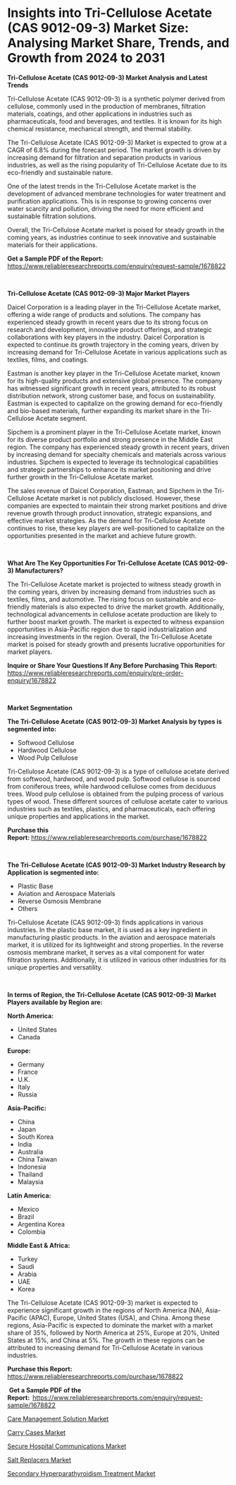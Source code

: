 <p><h1>Insights into Tri-Cellulose Acetate (CAS 9012-09-3) Market Size: Analysing Market Share, Trends, and Growth from 2024 to 2031</h1></p><p><strong>Tri-Cellulose Acetate (CAS 9012-09-3) Market Analysis and Latest Trends</strong></p>
<p><p>Tri-Cellulose Acetate (CAS 9012-09-3) is a synthetic polymer derived from cellulose, commonly used in the production of membranes, filtration materials, coatings, and other applications in industries such as pharmaceuticals, food and beverages, and textiles. It is known for its high chemical resistance, mechanical strength, and thermal stability.</p><p>The Tri-Cellulose Acetate (CAS 9012-09-3) Market is expected to grow at a CAGR of 6.8% during the forecast period. The market growth is driven by increasing demand for filtration and separation products in various industries, as well as the rising popularity of Tri-Cellulose Acetate due to its eco-friendly and sustainable nature.</p><p>One of the latest trends in the Tri-Cellulose Acetate market is the development of advanced membrane technologies for water treatment and purification applications. This is in response to growing concerns over water scarcity and pollution, driving the need for more efficient and sustainable filtration solutions.</p><p>Overall, the Tri-Cellulose Acetate market is poised for steady growth in the coming years, as industries continue to seek innovative and sustainable materials for their applications.</p></p>
<p><strong>Get a Sample PDF of the Report:&nbsp;</strong> <a href="https://www.reliableresearchreports.com/enquiry/request-sample/1678822">https://www.reliableresearchreports.com/enquiry/request-sample/1678822</a></p>
<p>&nbsp;</p>
<p><strong>Tri-Cellulose Acetate (CAS 9012-09-3) Major Market Players</strong></p>
<p><p>Daicel Corporation is a leading player in the Tri-Cellulose Acetate market, offering a wide range of products and solutions. The company has experienced steady growth in recent years due to its strong focus on research and development, innovative product offerings, and strategic collaborations with key players in the industry. Daicel Corporation is expected to continue its growth trajectory in the coming years, driven by increasing demand for Tri-Cellulose Acetate in various applications such as textiles, films, and coatings.</p><p>Eastman is another key player in the Tri-Cellulose Acetate market, known for its high-quality products and extensive global presence. The company has witnessed significant growth in recent years, attributed to its robust distribution network, strong customer base, and focus on sustainability. Eastman is expected to capitalize on the growing demand for eco-friendly and bio-based materials, further expanding its market share in the Tri-Cellulose Acetate segment.</p><p>Sipchem is a prominent player in the Tri-Cellulose Acetate market, known for its diverse product portfolio and strong presence in the Middle East region. The company has experienced steady growth in recent years, driven by increasing demand for specialty chemicals and materials across various industries. Sipchem is expected to leverage its technological capabilities and strategic partnerships to enhance its market positioning and drive further growth in the Tri-Cellulose Acetate market.</p><p>The sales revenue of Daicel Corporation, Eastman, and Sipchem in the Tri-Cellulose Acetate market is not publicly disclosed. However, these companies are expected to maintain their strong market positions and drive revenue growth through product innovation, strategic expansions, and effective market strategies. As the demand for Tri-Cellulose Acetate continues to rise, these key players are well-positioned to capitalize on the opportunities presented in the market and achieve future growth.</p></p>
<p>&nbsp;</p>
<p><strong>What Are The Key Opportunities For Tri-Cellulose Acetate (CAS 9012-09-3) Manufacturers?</strong></p>
<p><p>The Tri-Cellulose Acetate market is projected to witness steady growth in the coming years, driven by increasing demand from industries such as textiles, films, and automotive. The rising focus on sustainable and eco-friendly materials is also expected to drive the market growth. Additionally, technological advancements in cellulose acetate production are likely to further boost market growth. The market is expected to witness expansion opportunities in Asia-Pacific region due to rapid industrialization and increasing investments in the region. Overall, the Tri-Cellulose Acetate market is poised for steady growth and presents lucrative opportunities for market players.</p></p>
<p><strong>Inquire or Share Your Questions If Any Before Purchasing This Report:</strong> <a href="https://www.reliableresearchreports.com/enquiry/pre-order-enquiry/1678822">https://www.reliableresearchreports.com/enquiry/pre-order-enquiry/1678822</a></p>
<p>&nbsp;</p>
<p><strong>Market Segmentation</strong></p>
<p><strong>The Tri-Cellulose Acetate (CAS 9012-09-3) Market Analysis by types is segmented into:</strong></p>
<p><ul><li>Softwood Cellulose</li><li>Hardwood Cellulose</li><li>Wood Pulp Cellulose</li></ul></p>
<p><p>Tri-Cellulose Acetate (CAS 9012-09-3) is a type of cellulose acetate derived from softwood, hardwood, and wood pulp. Softwood cellulose is sourced from coniferous trees, while hardwood cellulose comes from deciduous trees. Wood pulp cellulose is obtained from the pulping process of various types of wood. These different sources of cellulose acetate cater to various industries such as textiles, plastics, and pharmaceuticals, each offering unique properties and applications in the market.</p></p>
<p><strong>Purchase this Report:&nbsp;</strong><a href="https://www.reliableresearchreports.com/purchase/1678822">https://www.reliableresearchreports.com/purchase/1678822</a></p>
<p>&nbsp;</p>
<p><strong>The Tri-Cellulose Acetate (CAS 9012-09-3) Market Industry Research by Application is segmented into:</strong></p>
<p><ul><li>Plastic Base</li><li>Aviation and Aerospace Materials</li><li>Reverse Osmosis Membrane</li><li>Others</li></ul></p>
<p><p>Tri-Cellulose Acetate (CAS 9012-09-3) finds applications in various industries. In the plastic base market, it is used as a key ingredient in manufacturing plastic products. In the aviation and aerospace materials market, it is utilized for its lightweight and strong properties. In the reverse osmosis membrane market, it serves as a vital component for water filtration systems. Additionally, it is utilized in various other industries for its unique properties and versatility.</p></p>
<p>&nbsp;</p>
<p><strong>In terms of Region, the Tri-Cellulose Acetate (CAS 9012-09-3) Market Players available by Region are:</strong></p>
<p>
    <p> <strong> North America: </strong>
        <ul>
            <li>United States</li>
            <li>Canada</li>
        </ul>
        </p> 
    <p> <strong> Europe: </strong>
        <ul>
            <li>Germany</li>
            <li>France</li>
            <li>U.K.</li>
            <li>Italy</li>
            <li>Russia</li>
        </ul>
        </p> 
    <p> <strong> Asia-Pacific: </strong>
        <ul>
            <li>China</li>
            <li>Japan</li>
            <li>South Korea</li>
            <li>India</li>
            <li>Australia</li>
            <li>China Taiwan</li>
            <li>Indonesia</li>
            <li>Thailand</li>
            <li>Malaysia</li>
        </ul>
        </p> 
    <p> <strong> Latin America: </strong>
        <ul>
            <li>Mexico</li>
            <li>Brazil</li>
            <li>Argentina Korea</li>
            <li>Colombia</li>
        </ul>
        </p> 
    <p> <strong> Middle East & Africa: </strong>
        <ul>
            <li>Turkey</li>
            <li>Saudi</li>
            <li>Arabia</li>
            <li>UAE</li>
            <li>Korea</li>
        </ul>
    </p>
    </p>
<p><p>The Tri-Cellulose Acetate (CAS 9012-09-3) market is expected to experience significant growth in the regions of North America (NA), Asia-Pacific (APAC), Europe, United States (USA), and China. Among these regions, Asia-Pacific is expected to dominate the market with a market share of 35%, followed by North America at 25%, Europe at 20%, United States at 15%, and China at 5%. The growth in these regions can be attributed to increasing demand for Tri-Cellulose Acetate in various industries.</p></p>
<p><strong>Purchase this Report: </strong><a href="https://www.reliableresearchreports.com/purchase/1678822">https://www.reliableresearchreports.com/purchase/1678822</a></p>
<p>&nbsp;<strong>Get a Sample PDF of the Report:&nbsp;&nbsp;</strong><a href="https://www.reliableresearchreports.com/enquiry/request-sample/1678822">https://www.reliableresearchreports.com/enquiry/request-sample/1678822</a></p>
<p><strong></strong></p>
<p><p><a href="https://medium.com/@ashleyhills1920/care-management-solution-market-insight-market-trends-growth-forecasted-from-2024-to-2031-25bd82faa8f9">Care Management Solution Market</a></p><p><a href="https://medium.com/@ashleyhills1920/carry-cases-market-comprehensive-assessment-by-type-application-and-geography-8b4dc1adde2f">Carry Cases Market</a></p><p><a href="https://medium.com/@juansmith1961/secure-hospital-communications-market-outlook-industry-overview-and-forecast-2024-to-2031-b7ad6963864c">Secure Hospital Communications Market</a></p><p><a href="https://medium.com/@sarademiri71/salt-replacers-market-competitive-analysis-market-trends-and-forecast-to-2031-9127cbb946dd">Salt Replacers Market</a></p><p><a href="https://medium.com/@juansmith1961/secondary-hyperparathyroidism-treatment-market-size-and-market-trends-complete-industry-overview-fbceec25d35d">Secondary Hyperparathyroidism Treatment Market</a></p></p>
